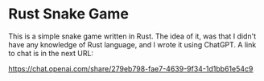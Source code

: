 # Rust Snake Game

This is a simple snake game written in Rust. The idea of it, was that I didn't have any knowledge of
Rust language, and I wrote it using ChatGPT. A link to chat is in the next URL:

https://chat.openai.com/share/279eb798-fae7-4639-9f34-1d1bb61e54c9